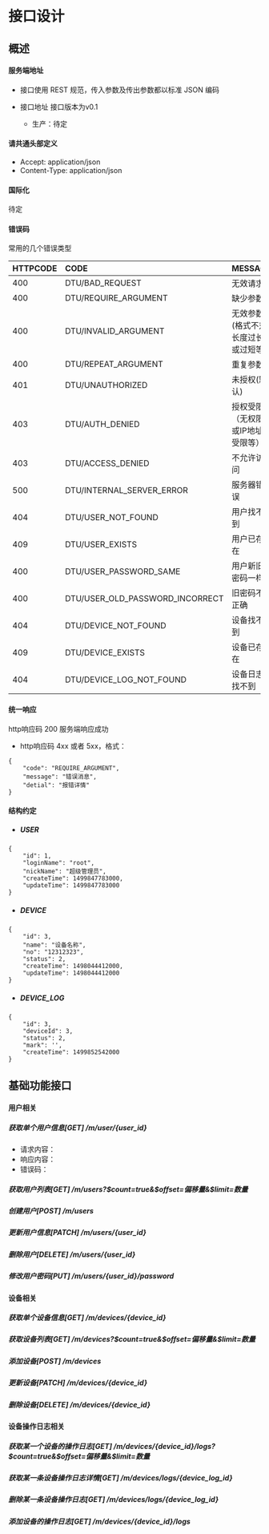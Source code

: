 # 接口设计

## 概述

#### **服务端地址**

* 接口使用 REST 规范，传入参数及传出参数都以标准 JSON 编码
* 接口地址 接口版本为v0.1

  * 生产：待定

#### 请共通头部定义

* Accept: application/json
* Content-Type: application/json

#### 国际化

待定

#### 错误码

常用的几个错误类型

| HTTPCODE | CODE | MESSAGE |
| :--- | :--- | :--- |
| 400 | DTU/BAD\_REQUEST | 无效请求 |
| 400 | DTU/REQUIRE\_ARGUMENT | 缺少参数 |
| 400 | DTU/INVALID\_ARGUMENT | 无效参数\(格式不对,长度过长或过短等\) |
| 400 | DTU/REPEAT\_ARGUMENT | 重复参数 |
| 401 | DTU/UNAUTHORIZED | 未授权\(默认\) |
| 403 | DTU/AUTH\_DENIED | 授权受限（无权限或IP地址受限等） |
| 403 | DTU/ACCESS\_DENIED | 不允许访问 |
| 500 | DTU/INTERNAL\_SERVER\_ERROR | 服务器错误 |
| 404 | DTU/USER\_NOT\_FOUND | 用户找不到 |
| 409 | DTU/USER\_EXISTS | 用户已存在 |
| 400 | DTU/USER\_PASSWORD\_SAME | 用户新旧密码一样 |
| 400 | DTU/USER\_OLD\_PASSWORD\_INCORRECT | 旧密码不正确 |
| 404 | DTU/DEVICE\_NOT\_FOUND | 设备找不到 |
| 409 | DTU/DEVICE\_EXISTS | 设备已存在 |
| 404 | DTU/DEVICE\_LOG\_NOT\_FOUND | 设备日志找不到 |

#### 统一响应

http响应码 200 服务端响应成功

* http响应码 4xx 或者 5xx，格式：

```
{
    "code": "REQUIRE_ARGUMENT",
    "message": "错误消息",
    "detial": "报错详情"
}
```

#### 结构约定

* ##### **USER**

```
{
    "id": 1,
    "loginName": "root",
    "nickName": "超级管理员",
    "createTime": 1499847783000,
    "updateTime": 1499847783000
}
```

* ##### DEVICE

```
{
    "id": 3,
    "name": "设备名称",
    "no": "12312323",
    "status": 2,
    "createTime": 1498044412000,
    "updateTime": 1498044412000
}
```

* ##### DEVICE\_LOG

```
{
    "id": 3,
    "deviceId": 3,
    "status": 2,
    "mark": '',
    "createTime": 1499852542000
}
```

## 基础功能接口

#### 用户相关

##### 获取单个用户信息\[GET\] /m/user/{user\_id}

* 请求内容：
* 响应内容：
* 错误码：

##### 获取用户列表\[GET\] /m/users?$count=true&$offset=偏移量&$limit=数量

##### 创建用户\[POST\] /m/users

##### 更新用户信息\[PATCH\] /m/users/{user\_id}

##### 删除用户\[DELETE\] /m/users/{user\_id}

##### 修改用户密码\[PUT\] /m/users/{user\_id}/password

#### 设备相关

##### 获取单个设备信息\[GET\] /m/devices/{device\_id}

##### 获取设备列表\[GET\] /m/devices?$count=true&$offset=偏移量&$limit=数量

##### 添加设备\[POST\] /m/devices

##### 更新设备\[PATCH\] /m/devices/{device\_id}

##### 删除设备\[DELETE\] /m/devices/{device\_id}

#### 设备操作日志相关

##### 获取某一个设备的操作日志\[GET\] /m/devices/{device\_id}/logs?$count=true&$offset=偏移量&$limit=数量

##### 获取某一条设备操作日志详情\[GET\] /m/devices/logs/{device\_log\_id}

##### 删除某一条设备操作日志\[GET\] /m/devices/logs/{device\_log\_id}

##### 添加设备的操作日志\[GET\] /m/devices/{device\_id}/logs




